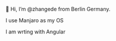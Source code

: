   👋 Hi, I’m @zhangede from Berlin Germany.

  I use Manjaro as my OS

  I am wrting with Angular

  

  
  



  
<!---
zhangede/zhangede is a ✨ special ✨ repository because its `README.md` (this file) appears on your GitHub profile.
You can click the Preview link to take a look at your changes.
--->
